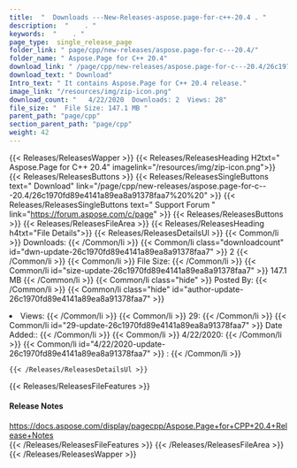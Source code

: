 ```yaml
---
title:  "  Downloads ---New-Releases-aspose.page-for-c++-20.4 . " 
description:  "    . " 
keywords:  "    . " 
page_type:  single_release_page
folder_link: " page/cpp/new-releases/aspose.page-for-c---20.4/"
folder_name: " Aspose.Page for C++ 20.4"
download_link: " /page/cpp/new-releases/aspose.page-for-c---20.4/26c1970fd89e4141a89ea8a91378faa7"
download_text: " Download"
Intro_text: " It contains Aspose.Page for C++ 20.4 release."
image_link: "/resources/img/zip-icon.png"
download_count: "   4/22/2020  Downloads: 2  Views: 28"
file_size: "  File Size: 147.1 MB "
parent_path: "page/cpp"
section_parent_path: "page/cpp"
weight: 42
---
```


{{< Releases/ReleasesWapper >}}
  {{< Releases/ReleasesHeading H2txt=" Aspose.Page for C++ 20.4" imagelink="/resources/img/zip-icon.png">}}
  {{< Releases/ReleasesButtons >}}
    {{< Releases/ReleasesSingleButtons text=" Download" link="/page/cpp/new-releases/aspose.page-for-c---20.4/26c1970fd89e4141a89ea8a91378faa7%20%20" >}}
    {{< Releases/ReleasesSingleButtons text=" Support Forum " link="https://forum.aspose.com/c/page" >}}
  {{< Releases/ReleasesButtons >}}
  {{< Releases/ReleasesFileArea >}}
    {{< Releases/ReleasesHeading h4txt="File Details">}}
    {{< Releases/ReleasesDetailsUl >}}
            {{< Common/li  >}} Downloads: {{< /Common/li >}} 
      {{< Common/li class="downloadcount" id="dwn-update-26c1970fd89e4141a89ea8a91378faa7" >}} 2 {{< /Common/li >}} 
      {{< Common/li  >}} File Size: {{< /Common/li >}} 
      {{< Common/li id="size-update-26c1970fd89e4141a89ea8a91378faa7" >}} 147.1 MB {{< /Common/li >}} 
      {{< Common/li  class="hide" >}} Posted By: {{< /Common/li >}} 
      {{< Common/li class="hide" id="author-update-26c1970fd89e4141a89ea8a91378faa7" >}} <li>Views: {{< /Common/li >}} 
      {{< Common/li  >}} 29: {{< /Common/li >}} 
      {{< Common/li id="29-update-26c1970fd89e4141a89ea8a91378faa7" >}} Date Added:: {{< /Common/li >}} 
      {{< Common/li  >}} 4/22/2020: {{< /Common/li >}} 
      {{< Common/li id="4/22/2020-update-26c1970fd89e4141a89ea8a91378faa7" >}} : {{< /Common/li >}} 

    {{< /Releases/ReleasesDetailsUl >}}

  {{< Releases/ReleasesFileFeatures >}}
      <h4>Release Notes</h4><div><a href="https://docs.aspose.com/display/pagecpp/Aspose.Page+for+CPP+20.4+Release+Notes">https://docs.aspose.com/display/pagecpp/Aspose.Page+for+CPP+20.4+Release+Notes</a></div>
  {{< /Releases/ReleasesFileFeatures >}}
 {{< /Releases/ReleasesFileArea >}}
{{< /Releases/ReleasesWapper >}}


